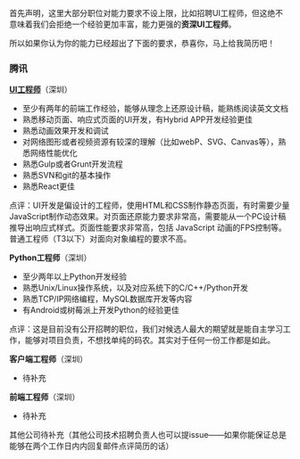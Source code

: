 首先声明，这里大部分职位对能力要求不设上限，比如招聘UI工程师，但这绝不意味着我们会拒绝一个经验更加丰富，能力更强的**资深UI工程师**。

所以如果你认为你的能力已经超出了下面的要求，恭喜你，马上给我简历吧！

### 腾讯

**[UI工程师](https://isux.tencent.com/recruit)**（深圳）

- 至少有两年的前端工作经验，能够从理念上还原设计稿，能熟练阅读英文文档
- 熟悉移动页面、响应式页面的UI开发，有Hybrid APP开发经验更佳
- 熟悉动画效果开发和调试
- 对网络图形或者视频资源有较深的理解（比如webP、SVG、Canvas等），熟悉网络性能优化
- 熟悉Gulp或者Grunt开发流程
- 熟悉SVN和git的基本操作
- 熟悉React更佳

点评：UI开发是偏设计的工程师，使用HTML和CSS制作静态页面，有时需要少量JavaScript制作动态效果。对页面还原能力要求非常高，需要能从一个PC设计稿推导出响应式样式。页面性能要求非常高，包括 JavaScript 动画的FPS控制等。普通工程师（T3以下）对面向对象编程的要求不高。

**Python工程师**（深圳）

- 至少两年以上Python开发经验
- 熟悉Unix/Linux操作系统，以及对应系统下的C/C++/Python开发
- 熟悉TCP/IP网络编程，MySQL数据库开发等内容
- 有Android或树莓派上开发Python的经验更佳

点评：这是目前没有公开招聘的职位，我们对候选人最大的期望就是能自主学习工作，能够对项目负责，不想找单纯的码农。其实对于任何一份工作都是如此。

**客户端工程师**（深圳）

- 待补充

**前端工程师**（深圳）

- 待补充

其他公司待补充（其他公司技术招聘负责人也可以提issue——如果你能保证总是能够在两个工作日内内回复邮件点评简历的话）
